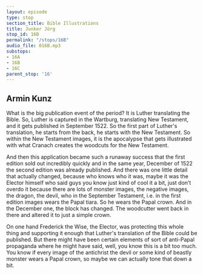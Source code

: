 ```yaml
---
layout: episode
type: stop
section_title: Bible Illustrations
title: Junker Jörg
stop_id: 16B
permalink: "/stops/16B"
audio_file: 016B.mp3
substops:
- 16A
- 16B
- 16C
parent_stop: '16'
---
```


## Armin Kunz

What is the big publication event of the period? It is Luther translating the Bible. So, Luther is captured in the Wartburg, translating New Testament, and it gets published in September 1522. So the first part of Luther's translation, he starts from the back, he starts with the New Testament. So within the New Testament images, it is the apocalypse that gets illustrated with what Cranach creates the woodcuts for the New Testament.

And then this application became such a runaway success that the first edition sold out incredibly quickly and in the same year, December of 1522 the second edition was already published. And there was one little detail that actually changed, because who knows who it was, maybe it was the Elector himself who said guys you know just kind of cool it a bit, just don’t overdo it because there are lots of monster images, the negative images, the dragon, the devil, who in the September Testament, i.e. in the first edition images wears the Papal tiara. So he wears the Papal crown. And in the December one, the block has changed. The woodcutter went back in there and altered it to just a simple crown.

On one hand Frederick the Wise, the Elector, was protecting this whole thing and supporting it enough that Luther's translation of the Bible could be published. But there might have been certain elements of sort of anti-Papal propaganda where he might have said, well, you know this is a bit too much. You know if every image of the antichrist the devil or some kind of beastly monster wears a Papal crown, so maybe we can actually tone that down a bit.
